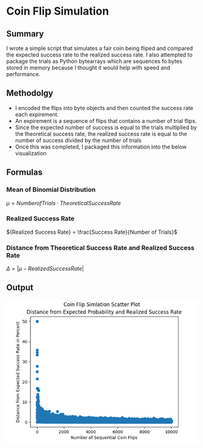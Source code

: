 # Coin Flip Simulation
## Summary
I wrote a simple script that simulates a fair coin being fliped and compared the expected success rate to the realized success rate.  I also attempted to package the trials as Python bytearrays which are sequences fo bytes stored in memory because I thought it would help with speed and performance.

## Methodolgy
- I encoded the flips into byte objects and then counted the success rate each expirement.
- An expirement is a sequence of flips that contains a number of trial flips.
- Since the expected number of success is equal to the trials multiplied by the theoretical success rate, the realized success rate is equal to the number of success divided by the number of trials
- Once this was completed, I packaged this information into the below visualization

## Formulas

### Mean of Binomial Distribution
$\mu = {Number of Trials}\cdot {Theoretical Success Rate}$

### Realized Success Rate
${Realized Success Rate} = \frac{Success Rate}{Number of Trials}$

### Distance from Theoretical Success Rate and Realized Success Rate
$\Delta = \vert{\mu - Realized Success Rate}\vert$

## Output
![alt text](output_plot.png)
